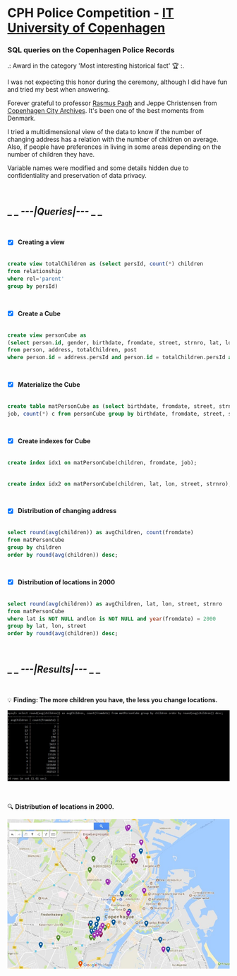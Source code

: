 # CPH Police Competition - [IT University of Copenhagen](https://en.itu.dk/)

### SQL queries on the Copenhagen Police Records

.: Award in the category 'Most interesting historical fact'  🏆 :.

I was not expecting this honor during the ceremony, although I did have fun and tried my best when answering. 

Forever grateful to professor [Rasmus Pagh](http://www.itu.dk/people/pagh/) and Jeppe Christensen from [Copenhagen City Archives](https://historieogkunst.kk.dk/en/artikel/copenhagen-city-archives). It's been one of the best moments from Denmark.

I tried a multidimensional view of the data to know if the number of changing address has a relation with the number of children on average. Also, if people have preferences in living in some areas depending on the number of children they have.

Variable names were modified and some details hidden due to confidentiality and preservation of data privacy.

&nbsp;

 ## _ _ _---|Queries|---_ _ _

&nbsp;

- [x] __Creating a view__

```sql

create view totalChildren as (select persId, count(*) children
from relationship
where rel='parent'
group by persId)

```

&nbsp;

- [x] __Create a Cube__

```sql

create view personCube as
(select person.id, gender, birthdate, fromdate, street, strnro, lat, lon, children, job
from person, address, totalChildren, post
where person.id = address.persId and person.id = totalChildren.persId and person.id = post.persId);

```

&nbsp;

- [x] __Materialize the Cube__

```sql

create table matPersonCube as (select birthdate, fromdate, street, strnro, lat, lon, children, 
job, count(*) c from personCube group by birthdate, fromdate, street, strnro, lat, lon, children, job)

```

&nbsp;

- [x] __Create indexes for Cube__

```sql

create index idx1 on matPersonCube(children, fromdate, job);

```

```sql

create index idx2 on matPersonCube(children, lat, lon, street, strnro);

```

&nbsp;

- [x] __Distribution of changing address__

```sql

select round(avg(children)) as avgChildren, count(fromdate) 
from matPersonCube 
group by children 
order by round(avg(children)) desc;

```

&nbsp;

- [x] __Distribution of locations in 2000__

```sql

select round(avg(children)) as avgChildren, lat, lon, street, strnro 
from matPersonCube 
where lat is NOT NULL andlon is NOT NULL and year(fromdate) = 2000 
group by lat, lon, street 
order by round(avg(children)) desc;

```

&nbsp;

## _ _ _---|Results|---_ _ _

&nbsp;
 
 💡 __Finding: The more children you have, the less you change locations.__
 
 ![img](results_cphpol.jpg)
 
  &nbsp;
 
🔍 __Distribution of locations in 2000.__
 
 ![img](locations_cphpol.jpg)

                                         


